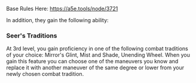 Base Rules Here: https://a5e.tools/node/3721

In addition, they gain the following ability:
### Seer's Traditions
At 3rd level, you gain proficiency in one of the following combat traditions of your choice: Mirror's Glint, Mist and Shade, Unending Wheel. When you gain this feature you can choose one of the maneuvers you know and replace it with another maneuver of the same degree or lower from your newly chosen combat tradition.